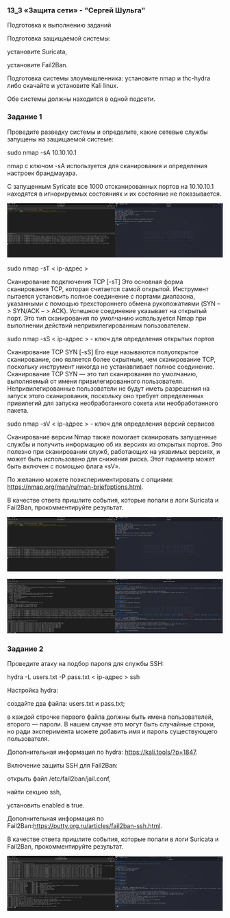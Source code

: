 ### 13_3 «Защита сети» - "Сергей Шульга"

Подготовка к выполнению заданий

Подготовка защищаемой системы:

установите Suricata,

установите Fail2Ban.

Подготовка системы злоумышленника: установите nmap и thc-hydra либо скачайте и установите Kali linux.

Обе системы должны находится в одной подсети.

### Задание 1
Проведите разведку системы и определите, какие сетевые службы запущены на защищаемой системе:

sudo nmap -sA 10.10.10.1 

nmap  с ключом -sA используется для сканирования и определения настроек брандмауэра.

С запущенным Syricate все 1000 отсканированных портов на 10.10.10.1 находятся в игнорируемых состояниях и их состояние не показывается.

![alt text](https://github.com/SergeiShulga/13_3/blob/main/img/2023-12-03_08-48-03.png)



sudo nmap -sT < ip-адрес > 

Сканирование подключения TCP [-sT]
Это основная форма сканирования TCP, которая считается самой открытой. Инструмент пытается установить полное соединение с портами диапазона, указанными с помощью трехстороннего обмена рукопожатиями (SYN – > SYN/ACK – > ACK). Успешное соединение указывает на открытый порт. Это тип сканирования по умолчанию используется Nmap при выполнении действий непривилегированным пользователем.

sudo nmap -sS < ip-адрес > - ключ для определения открытых портов

Сканирование TCP SYN [-sS]
Его еще называются полуоткрытое сканирование, оно является более скрытным, чем сканирование TCP, поскольку инструмент никогда не устанавливает полное соединение. Сканирование TCP SYN — это тип сканирования по умолчанию, выполняемый от имени привилегированного пользователя. Непривилегированные пользователи не будут иметь разрешения на запуск этого сканирования, поскольку оно требует определенных привилегий для запуска необработанного сокета или необработанного пакета.

sudo nmap -sV < ip-адрес > - ключ для определения версий сервисов

Сканирование версии
Nmap также помогает сканировать запущенные службы и получить информацию об их версиях из открытых портов. Это полезно при сканировании служб, работающих на уязвимых версиях, и может быть использовано для снижения риска. Этот параметр может быть включен с помощью флага «sV».

По желанию можете поэкспериментировать с опциями: https://nmap.org/man/ru/man-briefoptions.html.

В качестве ответа пришлите события, которые попали в логи Suricata и Fail2Ban, прокомментируйте результат.

![alt text](https://github.com/SergeiShulga/13_3/blob/main/img/2023-12-03_08-48-03.png)

![ait text](https://github.com/SergeiShulga/13_3/blob/main/img/2023-12-03_09-35-47.png)

### Задание 2
Проведите атаку на подбор пароля для службы SSH:

hydra -L users.txt -P pass.txt < ip-адрес > ssh

Настройка hydra:

создайте два файла: users.txt и pass.txt;

в каждой строчке первого файла должны быть имена пользователей, второго — пароли. В нашем случае это могут быть случайные строки, но ради эксперимента можете добавить имя и пароль существующего пользователя.

Дополнительная информация по hydra: https://kali.tools/?p=1847.

Включение защиты SSH для Fail2Ban:

открыть файл /etc/fail2ban/jail.conf,

найти секцию ssh,

установить enabled в true.

Дополнительная информация по Fail2Ban:https://putty.org.ru/articles/fail2ban-ssh.html.

В качестве ответа пришлите события, которые попали в логи Suricata и Fail2Ban, прокомментируйте результат.

![alt text](https://github.com/SergeiShulga/13_3/blob/main/img/2023-12-04_14-36-23.png)
